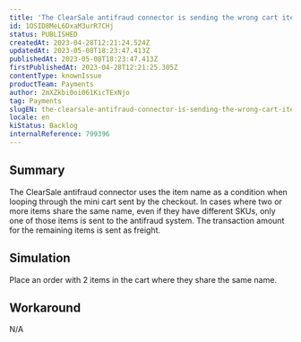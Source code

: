 ```yaml
---
title: 'The ClearSale antifraud connector is sending the wrong cart items in cases where two or more items share the same name.'
id: 1OSID8MeL6DxaM3urR7CHj
status: PUBLISHED
createdAt: 2023-04-28T12:21:24.524Z
updatedAt: 2023-05-08T18:23:47.413Z
publishedAt: 2023-05-08T18:23:47.413Z
firstPublishedAt: 2023-04-28T12:21:25.305Z
contentType: knownIssue
productTeam: Payments
author: 2mXZkbi0oi061KicTExNjo
tag: Payments
slugEN: the-clearsale-antifraud-connector-is-sending-the-wrong-cart-items-in-cases-where-two-or-more-items-share-the-same-name
locale: en
kiStatus: Backlog
internalReference: 799396
---
```


## Summary


The ClearSale antifraud connector uses the item name as a condition when looping through the mini cart sent by the checkout. In cases where two or more items share the same name, even if they have different SKUs, only one of those items is sent to the antifraud system. The transaction amount for the remaining items is sent as freight.


##

## Simulation


Place an order with 2 items in the cart where they share the same name.


##

## Workaround


N/A





